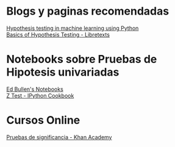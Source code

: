# Blogs y paginas recomendadas

[Hypothesis testing in machine learning using Python](https://towardsdatascience.com/hypothesis-testing-in-machine-learning-using-python-a0dc89e169ce) <br>
[Basics of Hypothesis Testing - Libretexts](https://stats.libretexts.org/Bookshelves/Introductory_Statistics/Book%3A_Statistics_Using_Technology_(Kozak)/07%3A_One-Sample_Inference/7.01%3A_Basics_of_Hypothesis_Testing) <br>

# Notebooks sobre Pruebas de Hipotesis univariadas
[Ed Bullen's Notebooks](https://github.com/edbullen/Hypothesis) <br>
[Z Test - IPython Cookbook](https://github.com/ipython-books/cookbook-2nd/blob/master/chapter07_stats/02_z_test.md)

# Cursos Online
[Pruebas de significancia - Khan Academy](https://es.khanacademy.org/math/ap-statistics/tests-significance-ap#idea-significance-tests) <br>
